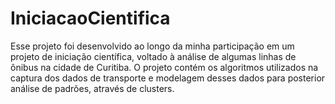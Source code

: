 # IniciacaoCientifica
Esse projeto foi desenvolvido ao longo da minha participação em um projeto de iniciação científica, voltado à análise de algumas linhas de ônibus na cidade de Curitiba. O projeto contém os algoritmos utilizados na captura dos dados de transporte e modelagem desses dados para posterior análise de padrões, através de clusters.

